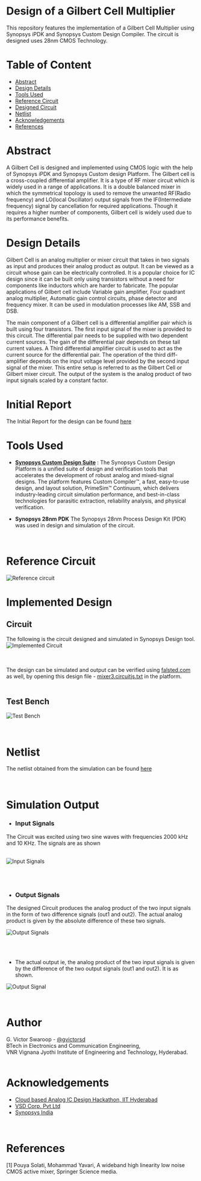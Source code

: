 # Design of a Gilbert Cell Multiplier
This repository features the implementation of a Gilbert Cell Multiplier using Synopsys iPDK and Synopsys Custom Design Compiler. The circuit is designed uses 28nm CMOS Technology.

 # Table of Content
* [Abstract](#abstract)
* [Design Details](#design_details)
* [Tools Used](#tools_used)
* [Reference Circuit](#reference_circuit)
* [Designed Circuit](#designed_circuit)
* [Netlist](#netlist)
* [Acknowledgements](#acknowledgements)
* [References](#references)


<a name=”abstract”></a>

# Abstract
A Gilbert Cell is designed and implemented using CMOS logic with the help of Synopsys iPDK and Synopsys Custom design Platform. The Gilbert cell is a cross-coupled differential amplifier. It is a type of RF mixer circuit which is widely used in a range of applications. It is a double balanced mixer in which the symmetrical topology is used to remove the unwanted RF(Radio frequency) and LO(local Oscillator) output signals from the IF(Intermediate frequency) signal by cancellation for required applications. Though it requires a higher number of components, Gilbert cell is widely used due to its performance benefits.

<a name=”design_details”></a>

# Design Details
Gilbert Cell is an analog multiplier or mixer circuit that takes in two signals as input and produces their analog product as output. It can be viewed as a circuit whose gain can be electrically controlled. It is a popular choice for IC design since it can be built only using transistors without a need for components like inductors which are harder to fabricate. The popular applications of Gilbert cell include Variable gain amplifier, Four quadrant analog multiplier, Automatic gain control circuits, phase detector and frequency mixer. It can be used in modulation processes like AM, SSB and DSB.

The main component of a Gilbert cell is a differential amplifier pair which is built using four transistors. The first input signal of the mixer is provided to this circuit. The differential pair needs to be supplied with two dependent current sources. The gain of the differential pair depends on these tail current values. A Third differential amplifier circuit is used to act as the current source for the differential pair. The operation of the third diff-amplifier depends on the input voltage level provided by the second input signal of the mixer. This entire setup is referred to as the Gilbert Cell or Gilbert mixer circuit. The output of the system is the analog product of two input signals scaled by a constant factor.
<br>

# Initial Report
The Initial Report for the design can be found [here](CircuitReport.pdf)
<br>


<a name=”tools_used”></a>


# Tools Used

* [**Synopsys Custom Design Suite**](https://www.synopsys.com/implementation-and-signoff/custom-design-platform.html) : The Synopsys Custom Design Platform is a unified suite of design and verification tools that accelerates the development of robust analog and mixed-signal designs. The platform features Custom Compiler™, a fast, easy-to-use design, and layout solution, PrimeSim™ Continuum, which delivers industry-leading circuit simulation performance, and best-in-class technologies for parasitic extraction, reliability analysis, and physical verification.

* **Synopsys 28nm PDK** The Synopsys 28nm Process Design Kit (PDK) was used in design and simulation of the circuit. 
<br>

<a name=”reference_circuit”></a>

# Reference Circuit
![Reference circuit](assets/refCircuit.jpg)


<a name=”designed_circuit”></a>

# Implemented Design

## Circuit
The following is the circuit designed and simulated in Synopsys Design tool.
![Implemented Circuit](assets/gilbertMixer_mixer_mixer.svg)

<br><br>
The design can be simulated and output can be verified using [falsted.com](https://www.falstad.com/circuit/circuitjs.html) as well, by opening this design file - [mixer3.circuitjs.txt](./mixer3.circuitjs.txt) in the platform.
<br><br>

## Test Bench
![Test Bench](assets/gilbertMixer_tb_schematic.svg)


<br>
<a name=”netlist”></a>

# Netlist
The netlist obtained from the simulation can be found [here](gilbertMixer_mixer.sp)


<br>
<a name=”simulation_output”></a>

# Simulation Output
* ### Input Signals
The Circuit was excited using two sine waves with frequencies 2000 kHz and 10 KHz. The signals are as shown
<br><br>

![Input Signals](assets/inwave.png)

<br><br>
* ### Output Signals
The designed Circuit produces the analog product of the two input signals in the form of two difference signals (out1 and out2). The actual analog product is given by the absolute difference of these two signals.
<br>

![Output Signals](assets/outwave.png)

<br><br>
* The actual output ie, the analog product of the two input signals is given by the difference of the two output signals (out1 and out2). It is as shown.

![Output Signal](assets/output_difference.png)


<br>

# Author
G. Victor Swaroop - [@gvictorsd](https://github.com/GVictorsd)
<br>BTech in Electronics and Communication Engineering, 
<br>VNR Vignana Jyothi Institute of Engineering and Technology, Hyderabad.
<br><br>


<a name=”acknowledgements”></a>

# Acknowledgements
* [Cloud based Analog IC Design Hackathon, IIT Hyderabad](https://hackathoniith.in/)
* [VSD Corp. Pvt Ltd](https://www.vlsisystemdesign.com/)
* [Synopsys India](https://www.synopsys.com/)

<br>
<a name=”references”></a>

# References
[1] Pouya Solati, Mohammad Yavari, A wideband high linearity low noise CMOS active mixer, Springer Science media.
